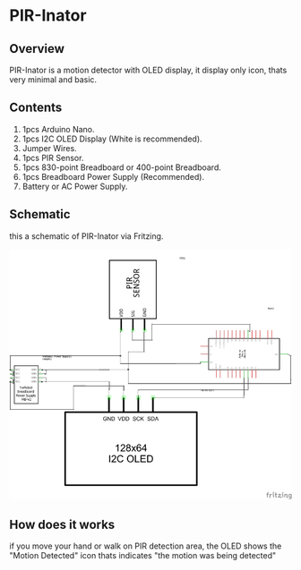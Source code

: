 # PIR-Inator

## Overview
PIR-Inator is a motion detector with OLED display, it display only icon, thats very minimal and basic.

## Contents
1. 1pcs Arduino Nano.
2. 1pcs I2C OLED Display (White is recommended).
3. Jumper Wires.
4. 1pcs PIR Sensor.
5. 1pcs 830-point Breadboard or 400-point Breadboard.
5. 1pcs Breadboard Power Supply (Recommended).
6. Battery or AC Power Supply.

## Schematic
this a schematic of PIR-Inator via Fritzing.

![schematic](https://raw.githubusercontent.com/WilloIzCitron/PIR-Inator/main/schem.png)



## How does it works

if you move your hand or walk on PIR detection area, the OLED shows the "Motion Detected" icon thats indicates "the motion was being detected"
